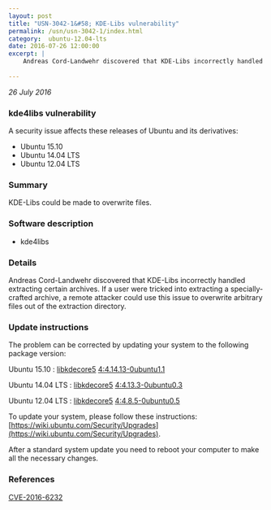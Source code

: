 ```yaml
---
layout: post
title: "USN-3042-1&#58; KDE-Libs vulnerability"
permalink: /usn/usn-3042-1/index.html
category:  ubuntu-12.04-lts
date: 2016-07-26 12:00:00
excerpt: |
    Andreas Cord-Landwehr discovered that KDE-Libs incorrectly handled extracting certain archives. If a user were tricked into extracting a specially-crafted archive, a remote attacker could use this issue to overwrite arbitrary files out of the extraction directory. 
    
--- 
```

 
 

*26 July 2016*

### kde4libs vulnerability

A security issue affects these releases of Ubuntu and its derivatives:

* Ubuntu 15.10
* Ubuntu 14.04 LTS
* Ubuntu 12.04 LTS

### Summary

KDE-Libs could be made to overwrite files. 

### Software description

* kde4libs 

### Details

Andreas Cord-Landwehr discovered that KDE-Libs incorrectly handled extracting certain archives. If a user were tricked into extracting a specially-crafted archive, a remote attacker could use this issue to overwrite arbitrary files out of the extraction directory. 

### Update instructions

The problem can be corrected by updating your system to the following package version:

Ubuntu 15.10
 : [libkdecore5](https://launchpad.net/ubuntu/+source/kde4libs) <span> [4:4.14.13-0ubuntu1.1](https://launchpad.net/ubuntu/+source/kde4libs/4:4.14.13-0ubuntu1.1) </span> 

Ubuntu 14.04 LTS
 : [libkdecore5](https://launchpad.net/ubuntu/+source/kde4libs) <span> [4:4.13.3-0ubuntu0.3](https://launchpad.net/ubuntu/+source/kde4libs/4:4.13.3-0ubuntu0.3) </span> 

Ubuntu 12.04 LTS
 : [libkdecore5](https://launchpad.net/ubuntu/+source/kde4libs) <span> [4:4.8.5-0ubuntu0.5](https://launchpad.net/ubuntu/+source/kde4libs/4:4.8.5-0ubuntu0.5) </span> 

To update your system, please follow these instructions: [https://wiki.ubuntu.com/Security/Upgrades](https://wiki.ubuntu.com/Security/Upgrades).

After a standard system update you need to reboot your computer to make all the necessary changes. 

### References

 
 [CVE-2016-6232](http://people.ubuntu.com/~ubuntu-security/cve/CVE-2016-6232)
 

